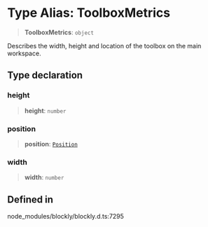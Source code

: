 # Type Alias: ToolboxMetrics

> **ToolboxMetrics**: `object`

Describes the width, height and location of the toolbox on the main
workspace.

## Type declaration

### height

> **height**: `number`

### position

> **position**: [`Position`](../../../utils/utils/toolbox/type-aliases/Position.md)

### width

> **width**: `number`

## Defined in

node_modules/blockly/blockly.d.ts:7295
